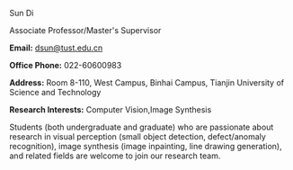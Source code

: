 Sun Di



Associate Professor/Master's Supervisor

**Email:** dsun@tust.edu.cn

**Office Phone:** 022-60600983

**Address:** Room 8-110, West Campus, Binhai Campus, Tianjin University of Science and Technology

**Research Interests:** Computer Vision,Image Synthesis



Students (both undergraduate and graduate) who are passionate about research in visual perception (small object detection, defect/anomaly recognition), image synthesis (image inpainting, line drawing generation), and related fields are welcome to join our research team.